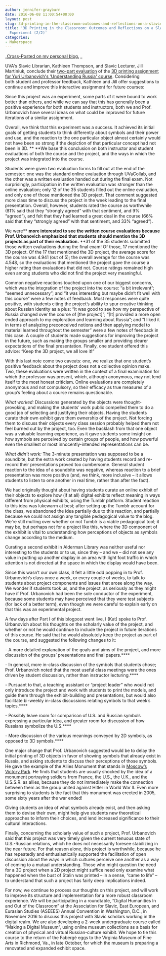 ```yaml
---
author: jennifer-grayburn
date: 2016-06-08 11:00:54+00:00
layout: post
slug: 3d-printing-in-the-classroom-outcomes-and-reflections-on-a-slavic-course-experiment-22
title: '3D Printing in the Classroom: Outcomes and Reflections on a Slavic Course
  Experiment (2/2)'
categories:
- Makerspace
---
```


_[Cross-Posted on my personal blog.](https://jennifernicolegrayburn.com/2016/06/08/3d-printing-in-the-classroom-outcomes-and-reflections-on-a-slavic-course-experiment-22/) _

UVA's Slavic Librarian, Kathleen Thompson, and Slavic Lecturer, Jill Martiniuk, conclude their [two-part evaluation](http://scholarslab.org/makerspace/3d-printing-in-the-classroom-outcomes-and-reflections-on-a-slavic-course-experiment-12/) of the [3D printing assignment for Yuri Urbanovich's 'Understanding Russia' course](http://scholarslab.org/uncategorized/3d-printing-in-the-classroom-course-assignments-and-the-makerspace/). Considering both student and professor feedback, Kathleen and Jill offer suggestions to continue and improve this interactive assignment for future courses:

Since this project was an experiment, some parts of it were bound to work better than others, and while we can say that this has generally been a positive experience for both students and instructors, both we and Prof. Urbanovich have several ideas on what could be improved for future iterations of a similar assignment.

Overall, we think that this experiment was a success. It achieved its initial goals of getting students to think differently about symbols and their power and use, and the reaction to the one particular object almost certainly would not have been so strong if the depiction of that particular concept had not been in 3D. ** **We base this conclusion on both instructor and student evaluations of both the course and the project, and the ways in which the project was integrated into the course.

Students were given two evaluation forms to fill out at the end of the semester: one was the standard online evaluation through UVaCollab, and the other was a written evaluation handed out during the final exam. Not surprisingly, participation in the written evaluation was stronger than the online evaluation; only 12 of the 35 students filled out the online evaluation, and only one of those mentioned the 3D project. That comment suggested more class time to discuss the project in the week leading to the final presentation. Overall, however, students rated the course as worthwhile (81% said that they “strongly agreed” with that sentiment, and 9% “agreed”), and felt that they had learned a great deal in the course (66% said that they “strongly agreed” with that sentiment, and 33% “agreed”).

We were** **more interested to see the written course evaluations because Prof. Urbanovich emphasized that students should mention the 3D projects as part of their evaluation.** **31 of the 35 students submitted those written evaluations during the final exam! Of those, 17 mentioned the 3D project. Of the 17 that mentioned the 3D project, the average score for the course was 4.941 (out of 5); the overall average for the course was 4.548, so the evaluations that mentioned the project gave the course a higher rating than evaluations that did not. Course ratings remained high even among students who did not find the project very meaningful.

Common negative reactions touched upon one of our biggest concerns, which was the integration of the project into the course: “a bit irrelevant”; “seemed unnecessary”; and “it was interesting but maybe didn’t fit well with this course” were a few notes of feedback. Most responses were quite positive, with students citing the project’s ability to spur creative thinking about Russian identity as a plus: “It was good to see how my perspective of Russia changed over the course of [the project]”; “[It] provided a more open ended approach to my exploration and learning about Russia”; and “I liked it in terms of analyzing preconceived notions and then applying model to material learned throughout the semester” were a few notes of feedback in this case. A couple of students made suggestions for improving the project in the future, such as making the groups smaller and providing clearer expectations of the final presentation. Finally, one student offered this advice: “Keep the 3D project, we all love it!”

With this last note come two caveats: one, we realize that one student’s positive feedback about the project does not a collective opinion make. Two, these evaluations were written in the context of a final examination for which the professor was present, which, although anonymous, may not lend itself to the most honest criticism. Online evaluations are completely anonymous and not compulsory, so their efficacy as true measures of a group’s feeling about a course remains questionable.

_What worked:_ Discussions generated by the objects were thought-provoking, and making the students’ work public compelled them to do a good job of selecting and justifying their objects. Having the students curate their own exhibit gave them ownership of the project. Not forcing them to discuss their objects every class session probably helped them not feel burned out by the project, too. Even the backlash from that one object was a valuable learning experience, as it gave students some insight on how symbols are perceived by certain groups of people, and how powerful even the smallest or most innocently-intended representations can be.

_What didn’t work:_ The 3-minute presentation was supposed to be a soundbite, but the extra work created by having students record and re-record their presentations proved too cumbersome. General student reaction to the idea of a soundbite was negative, whereas reaction to a brief presentation was more positive (and, we think, more inclusive – it allows students to listen to one another in real time, rather than after the fact).

We had originally thought about having students curate an online exhibit of their objects to explore how (if at all) digital exhibits reflect meaning in ways different from physical exhibits, using the Tumblr platform. Student reaction to this idea was lukewarm at best; after setting up the Tumblr account for the class, we abandoned the idea partially due to this reaction, and partially because we could not assign any tangible pedagogical value to the blog. We’re still mulling over whether or not Tumblr is a viable pedagogical tool; it may be, but perhaps not for a project like this, where the 3D component of the exhibit is vital to understanding how perceptions of objects as symbols change according to the medium.

Curating a second exhibit in Alderman Library was neither useful nor interesting to the students or to us, since they – and we – did not see any value in putting up another display in an area with light foot traffic in which attention is not directed at the space in which the display would have been.

Since this wasn’t our own class, it felt a little odd popping in to Prof. Urbanovich’s class once a week, or every couple of weeks, to talk to students about project components and issues that arose along the way. We wonder if students took us, and the project, as seriously as they might have if Prof. Urbanovich had been the sole conductor of the experiment, because some students may have perceived that they were test subjects (for lack of a better term), even though we were careful to explain early on that this was an experimental project.

A few days after Part I of this blogpost went live, I (Kat) spoke to Prof. Urbanovich about his thoughts on the scholarly value of the project, and whether or not he would continue to include the project in future iterations of this course. He said that he would absolutely keep the project as part of the course, and suggested the following changes to it:

- A more detailed explanation of the goals and aims of the project, and more discussion of the groups’ presentations and final papers.****

- In general, more in-class discussion of the symbols that students chose; Prof. Urbanovich noted that the most useful class meetings were the ones driven by student discussion, rather than instructor lecturing.****

- Pursuant to that, a teaching assistant or “project leader” who would not only introduce the project and work with students to print the models, and guide them through the exhibit-building and presentations, but would also facilitate bi-weekly in-class discussions relating symbols to that week’s topics.****

- Possibly leave room for comparison of U.S. and Russian symbols expressing a particular idea, and greater room for discussion of how Russians symbolize the U.S.****

- More discussion of the various meanings conveyed by 2D symbols, as opposed to 3D symbols.****

One major change that Prof. Urbanovich suggested would be to delay the initial printing of 3D objects in favor of showing symbols that already exist in Russia, and asking students to discuss their perceptions of those symbols. He gave the example of the Allies Monument that stands in [Moscow’s Victory Park](http://www.panoramio.com/photo/118252667). He finds that students are usually shocked by the idea of a monument portraying soldiers from France, the U.S., the U.K., and the U.S.S.R. as allies, because they do not immediately make the connection between them as the group united against Hitler in World War II. Even more surprising to students is the fact that this monument was erected in 2005, some sixty years after the war ended!

Giving students an idea of what symbols already exist, and then asking them to devise their own, might help give students new theoretical approaches to inform their choices, and lend increased significance to their cultural interactions.

Finally, concerning the scholarly value of such a project, Prof. Urbanovich said that this project was very timely given the current tenuous state of U.S.-Russian relations, which he does not necessarily foresee stabilizing in the near future. For that reason alone, this project is worthwhile, because he has repeatedly and enthusiastically supported the facilitation of open discussion about the ways in which cultures perceive one another as a way of coming to a mutual understanding. Those who might question the need for a 3D project when a 2D project might suffice need only examine what happened when the bust of Stalin was printed – in a sense, “came to life” – to understand that such a project has fairly deep implications indeed.  

For now, we continue to process our thoughts on this project, and will work to improve its structure and implementation for a more robust classroom experience. We will be participating in a roundtable, “Digital Humanities In and Out of the Classroom” at the Association for Slavic, East European, and Eurasian Studies (ASEEES) Annual Convention in Washington, D.C., in November 2016 to discuss this project with Slavic scholars working in the digital realm. We are also developing a 2-week undergraduate course called “Making a Digital Museum”, using online museum collections as a basis for creation of physical and virtual Russian-culture exhibit. We hope to tie this course to the return of the Fabergé eggs to the Virginia Museum of Fine Arts in Richmond, Va., in late October, for which the museum is preparing a renovated and expanded exhibit space. 
